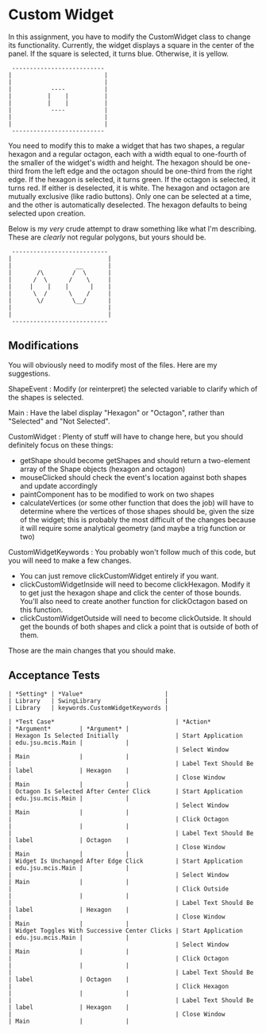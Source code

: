 # Custom Widget
In this assignment, you have to modify the CustomWidget class to change its functionality. Currently, the widget displays 
a square in the center of the panel. If the square is selected, it turns blue. Otherwise, it is yellow.

     --------------------------
    |                          |
    |                          |
    |           ----           |
    |          |    |          |
    |          |    |          |
    |           ----           |
    |                          |
    |                          |
     -------------------------- 
 
You need to modify this to make a widget that has two shapes, a regular hexagon and a regular octagon, each with a width 
equal to one-fourth of the smaller of the widget's width and height. The hexagon should be one-third from the left edge and
the octagon should be one-third from the right edge. If the hexagon is selected, it turns green. If the octagon is selected,
it turns red. If either is deselected, it is white. The hexagon and octagon are mutually exclusive (like radio buttons). 
Only one can be selected at a time, and the other is automatically deselected. The hexagon defaults to being selected upon creation.

Below is my *very* crude attempt to draw something like what I'm describing. These are *clearly* not regular polygons, 
but yours should be.

     ---------------------------
    |                           |
    |                  __       |
    |       /\        /  \      |
    |      /  \      /    \     |
    |     |    |    |      |    |
    |      \  /      \    /     |
    |       \/        \__/      |
    |                           |
    |                           |
     --------------------------- 
     

## Modifications
You will obviously need to modify most of the files. Here are my suggestions.

ShapeEvent
: Modify (or reinterpret) the selected variable to clarify which of the shapes is selected.

Main
: Have the label display "Hexagon" or "Octagon", rather than "Selected" and "Not Selected".

CustomWidget
: Plenty of stuff will have to change here, but you should definitely focus on these things:
  
  * getShape should become getShapes and should return a two-element array of the Shape objects (hexagon and octagon)
  * mouseClicked should check the event's location against both shapes and update accordingly
  * paintComponent has to be modified to work on two shapes
  * calculateVertices (or some other function that does the job) will have to determine where the vertices of those 
    shapes should be, given the size of the widget; this is probably the most difficult of the changes because it will 
    require some analytical geometry (and maybe a trig function or two) 
  
CustomWidgetKeywords
: You probably won't follow much of this code, but you will need to make a few changes.

  * You can just remove clickCustomWidget entirely if you want.
  * clickCustomWidgetInside will need to become clickHexagon. Modify it to get just the hexagon shape and click the center of those
     bounds. You'll also need to create another function for clickOctagon based on this function.
  * clickCustomWidgetOutside will need to become clickOutside. It should get the bounds of both shapes and click a point that is 
    outside of both of them.

Those are the main changes that you should make.


## Acceptance Tests

    | *Setting* | *Value*                       |
    | Library   | SwingLibrary                  |
    | Library   | keywords.CustomWidgetKeywords |

    | *Test Case*                                  | *Action*             | *Argument*        | *Argument* |
    | Hexagon Is Selected Initially                | Start Application    | edu.jsu.mcis.Main |            |
    |                                              | Select Window        | Main              |            |
    |                                              | Label Text Should Be | label             | Hexagon    |
    |                                              | Close Window         | Main              |            |
    | Octagon Is Selected After Center Click       | Start Application    | edu.jsu.mcis.Main |            |
    |                                              | Select Window        | Main              |            |
    |                                              | Click Octagon        |                   |            |
    |                                              | Label Text Should Be | label             | Octagon    |
    |                                              | Close Window         | Main              |            |
    | Widget Is Unchanged After Edge Click         | Start Application    | edu.jsu.mcis.Main |            |
    |                                              | Select Window        | Main              |            |
    |                                              | Click Outside        |                   |            |
    |                                              | Label Text Should Be | label             | Hexagon    |
    |                                              | Close Window         | Main              |            |
    | Widget Toggles With Successive Center Clicks | Start Application    | edu.jsu.mcis.Main |            |
    |                                              | Select Window        | Main              |            |
    |                                              | Click Octagon        |                   |            |
    |                                              | Label Text Should Be | label             | Octagon    |
    |                                              | Click Hexagon        |                   |            |
    |                                              | Label Text Should Be | label             | Hexagon    |
    |                                              | Close Window         | Main              |            |
     
